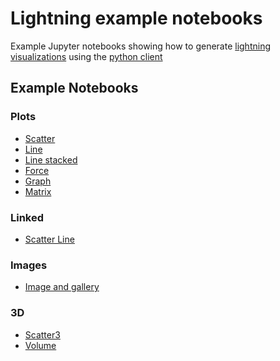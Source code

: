 Lightning example notebooks
================================

Example Jupyter notebooks showing how to generate [lightning visualizations](http://lightning-viz.github.io/) using the [python client](http://lightning-viz.github.io/lightning-python/)

## Example Notebooks

### Plots

* [Scatter](http://nbviewer.ipython.org/github/lightning-viz/lightning-example-notebooks/blob/master/plots/scatter.ipynb)
* [Line](http://nbviewer.ipython.org/github/lightning-viz/lightning-example-notebooks/blob/master/plots/line.ipynb)
* [Line stacked](http://nbviewer.ipython.org/github/lightning-viz/lightning-example-notebooks/blob/master/plots/linestacked.ipynb)
* [Force](http://nbviewer.ipython.org/github/lightning-viz/lightning-example-notebooks/blob/master/plots/force.ipynb)
* [Graph](http://nbviewer.ipython.org/github/lightning-viz/lightning-example-notebooks/blob/master/plots/graph.ipynb)
* [Matrix](http://nbviewer.ipython.org/github/lightning-viz/lightning-example-notebooks/blob/master/plots/matrix.ipynb)

### Linked

* [Scatter Line](http://nbviewer.ipython.org/github/lightning-viz/lightning-example-notebooks/blob/master/linked/scatterline.ipynb)

### Images

* [Image and gallery](http://nbviewer.ipython.org/github/lightning-viz/lightning-example-notebooks/blob/master/images/images.ipynb)

### 3D

* [Scatter3](http://nbviewer.ipython.org/github/lightning-viz/lightning-example-notebooks/blob/master/3D/scatter3.ipynb)
* [Volume](http://nbviewer.ipython.org/github/lightning-viz/lightning-example-notebooks/blob/master/3D/volume.ipynb)

